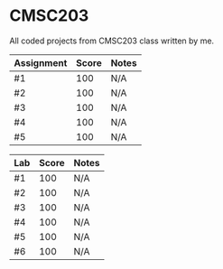 # CMSC203
All coded projects from CMSC203 class written by me.


Assignment | Score | Notes |
--- | --- | --- | 
#1 | 100 | N/A | 
#2 | 100 | N/A | 
#3 | 100 | N/A | 
#4 | 100 | N/A | 
#5 | 100 | N/A | 


Lab | Score | Notes |
--- | --- | --- | 
#1 | 100 | N/A | 
#2 | 100 | N/A | 
#3 | 100 | N/A | 
#4 | 100 | N/A | 
#5 | 100 | N/A | 
#6 | 100 | N/A | 
